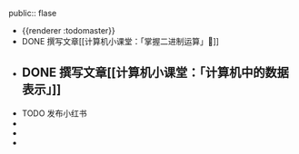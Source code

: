 public:: flase

- {{renderer :todomaster}}
- DONE 撰写文章[[计算机小课堂：「掌握二进制运算」📖]]
- DONE 撰写文章[[计算机小课堂：「计算机中的数据表示」]]
	-
- TODO 发布小红书
-
-
-